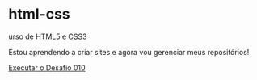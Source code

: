 # html-css
 urso de HTML5 e CSS3

 Estou aprendendo a criar sites e agora vou gerenciar meus repositórios!

<a href="https://guga2323.github.io/html-css/Desafios/desa010/Android.html">Executar o Desafio 010</a>
